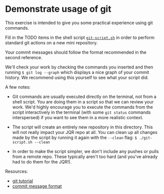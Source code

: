 # Demonstrate usage of git

This exercise is intended to give you some practical experience using git commands.

Fill in the TODO items in the shell script [`git-script.sh`](./git-script.py) in order to perform standard git actions on a new mini repository.

Your commit messages should follow the format recommended in the second reference.

We'll check your work by checking the commands you inserted and then running
`$ git log --graph`
which displays a nice graph of your commit history. We recommend using this yourself to see what your script did.

A few notes:
- Git commands are usually executed directly on the terminal, not from a shell script. You are doing them in a script so that we can review your work. We'd highly encourage you to execute the commands from the script interactively in the terminal (with some `git status` commands interspersed) if you want to see them in a more realistic context.

- The script will create an entirely new repository in this directory. This will not really impact your JQR repo at all. You can clean up all changes made by the script by running it again with the `--clean` flag:
`$ ./git-script.sh --clean`

- In order to make the script simpler, we don't include any pushes or pulls from a remote repo. These typically aren't too hard (and you've already had to do them for the JQR!).

Resources:

- [git tutorial](https://www.atlassian.com/git/tutorials/learn-git-with-bitbucket-cloud)
- [commit message format](https://cbea.ms/git-commit/)
